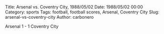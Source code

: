 Title: Arsenal vs. Coventry City, 1988/05/02
Date: 1988/05/02 00:00
Category: sports
Tags: football, football scores, Arsenal, Coventry City
Slug: arsenal-vs-coventry-city
Author: carbonero


Arsenal 1 - 1 Coventry City
